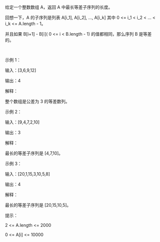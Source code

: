 给定一个整数数组 A，返回 A 中最长等差子序列的长度。

回想一下，A 的子序列是列表 A[i_1], A[i_2], ..., A[i_k] 其中 0 <= i_1 < i_2 < ... < i_k <= A.length - 1。

并且如果 B[i+1] - B[i]( 0 <= i < B.length - 1) 的值都相同，那么序列 B 是等差的。

 

示例 1：

输入：[3,6,9,12]

输出：4

解释： 

整个数组是公差为 3 的等差数列。

示例 2：


输入：[9,4,7,2,10]

输出：3

解释：

最长的等差子序列是 [4,7,10]。

示例 3：

输入：[20,1,15,3,10,5,8]

输出：4

解释：

最长的等差子序列是 [20,15,10,5]。
 

提示：

2 <= A.length <= 2000

0 <= A[i] <= 10000
